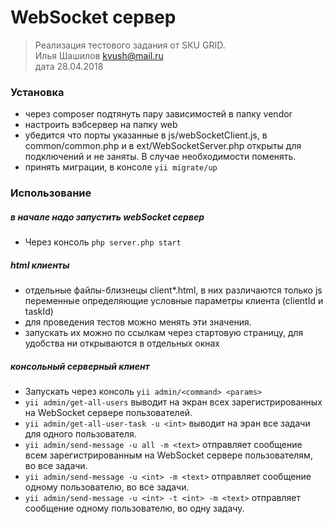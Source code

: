 # WebSocket сервер

> Реализация тестового задания от SKU GRID.  
Илья Шашилов <kvush@mail.ru>  
дата 28.04.2018
 
### Установка
* через composer подтянуть пару зависимостей в папку vendor
* настроить вэбсервер на папку web
* убедится что порты указанные в js/webSocketClient.js, в common/common.php и в 
ext/WebSocketServer.php открыты для подключений и не заняты. В случае необходимости поменять.
* принять миграции, в консоле  ```yii migrate/up```
  
### Использование
##### в начале надо запустить webSocket сервер
 * Через консоль ```php server.php start```


##### html клиенты
 * отдельные файлы-близнецы client*.html, в них различаются только js переменные 
 определяющие условные параметры клиента (clientId и taskId)
 * для проведения тестов можно менять эти значения.
 * запускать их можно по ссылкам через стартовую страницу, для удобства ни открываются в отдельных окнах 
  
##### консольный серверный клиент  
 * Запускать через консоль ```yii admin/<command> <params>```
 * ```yii admin/get-all-users```  выводит на экран 
  всех зарегистрированных на WebSocket сервере пользователей.
 * ```yii admin/get-all-user-task -u <int>``` выводит на эран все задачи для одного пользователя.
 * ```yii admin/send-message -u all -m <text>``` отправляет сообщение всем зарегистрированным на WebSocket сервере пользователям, 
 во все задачи.
 * ```yii admin/send-message -u <int> -m <text>``` отправляет сообщение одному пользователю, во все задачи.
 * ```yii admin/send-message -u <int> -t <int> -m <text>``` отправляет сообщение одному пользователю, во одну задачу.